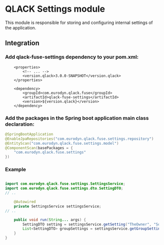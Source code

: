 # QLACK Settings module

This module is responsible for storing and configuring internal settings of the application.

## Integration

### Add qlack-fuse-settings dependency to your pom.xml:

```
    <properties>
        <!-- ... -->
        <version.qlack>3.0.0-SNAPSHOT</version.qlack>
    </properties>

    <dependency>
        <groupId>com.eurodyn.qlack.fuse</groupId>
        <artifactId>qlack-fuse-settings</artifactId>
        <version>${version.qlack}</version>
    </dependency>
```

### Add the packages in the Spring boot application main class declaration:

```java
@SpringBootApplication
@EnableJpaRepositories("com.eurodyn.qlack.fuse.settings.repository")
@EntityScan("com.eurodyn.qlack.fuse.settings.model")
@ComponentScan(basePackages = {
    "com.eurodyn.qlack.fuse.settings"
})
```

### Example

```java

import com.eurodyn.qlack.fuse.settings.SettingsService;
import com.eurodyn.qlack.fuse.settings.dto.SettingDTO;
// ..

    @Autowired
    private SettingsService settingsService;
// ..

    public void run(String... args) {
        SettingDTO setting = settingsService.getSetting("TheOwner", "SomeKey", "SomeGroup");
        List<SettingDTO> groupSettings = settingsService.getGroupSettings("TheOwner", "SomeGroup");
    }
}
```
